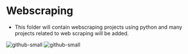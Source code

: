 # <b>Webscraping</b>

- This folder will contain webscraping projects using python and many projects related to web scraping will be added.

![github-small](https://www.thewindowsclub.com/wp-content/uploads/2019/03/Web-Scraping.jpg)
![github-small](https://miro.medium.com/max/1132/1*G_HA1qyqT9aqmLoh3bWwTw.png)
